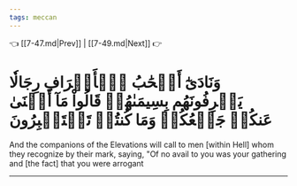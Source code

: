 ```yaml
---
tags: meccan
---
```


👈 [[7-47.md|Prev]] | [[7-49.md|Next]] 👉

# وَنَادَىٰٓ أَصۡحَٰبُ ٱلۡأَعۡرَافِ رِجَالٗا يَعۡرِفُونَهُم بِسِيمَىٰهُمۡ قَالُواْ مَآ أَغۡنَىٰ عَنكُمۡ جَمۡعُكُمۡ وَمَا كُنتُمۡ تَسۡتَكۡبِرُونَ

And the companions of the Elevations will call to men [within Hell] whom they recognize by their mark, saying, "Of no avail to you was your gathering and [the fact] that you were arrogant

---

